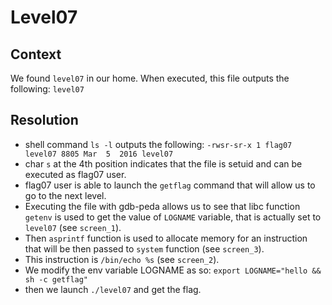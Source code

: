 # Level07

## Context
We found `level07` in our home. When executed, this file outputs the following: ```level07```

## Resolution
 * shell command ```ls -l``` outputs the following:
 ```-rwsr-sr-x 1 flag07 level07 8805 Mar  5  2016 level07```
 * char ```s``` at the 4th position indicates that the file is setuid and can be executed as flag07 user.
 * flag07 user is able to launch the ```getflag``` command that will allow us to go to the next level.
 * Executing the file with gdb-peda allows us to see that libc function ```getenv``` is used to get the value of ```LOGNAME``` variable, that is actually set to ```level07``` (see ```screen_1```).
 * Then ```asprintf``` function is used to allocate memory for an instruction that will be then passed to ```system``` function (see ```screen_3```).
 * This instruction is ```/bin/echo %s``` (see ```screen_2```).
 * We modify the env variable LOGNAME as so: ```export LOGNAME="hello && sh -c getflag"```
 * then we launch ```./level07``` and get the flag.